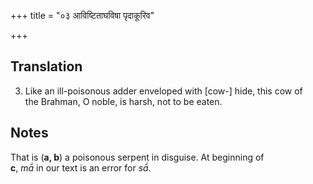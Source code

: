 +++
title = "०३ आविष्टिताघविषा पृदाकूरिव"

+++
## Translation
3. Like an ill-poisonous adder enveloped with \[cow-\] hide, this cow of  
the Brahman, O noble, is harsh, not to be eaten.

## Notes
That is (**a, b**) a poisonous serpent in disguise. At beginning of  
**c**, *mā́* in our text is an error for *sā́*.
